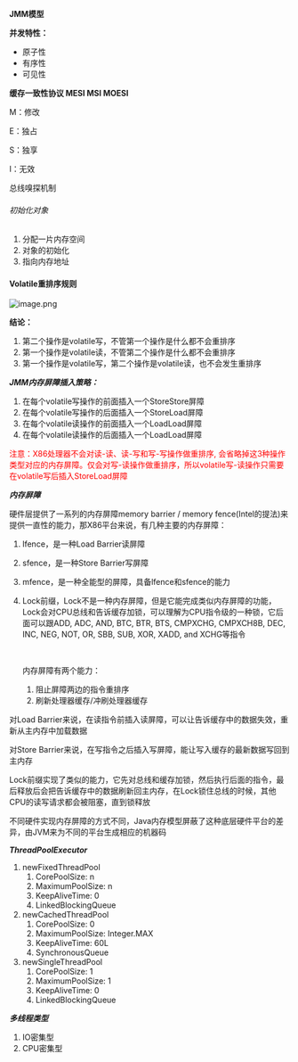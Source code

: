 **JMM模型**

**并发特性：**

- 原子性
- 有序性
- 可见性

**缓存一致性协议  MESI MSI MOESI**

M：修改

E：独占

S：独享

I：无效

总线嗅探机制



###### 初始化对象

1. 分配一片内存空间
2. 对象的初始化
3. 指向内存地址



#### Volatile重排序规则

![image.png](https://cdn.nlark.com/yuque/0/2020/png/1446391/1600328003232-dfc38184-11be-4cf1-97f7-67639bfe1553.png?x-oss-process=image%2Fresize%2Cw_447)

**结论：**

1. 第二个操作是volatile写，不管第一个操作是什么都不会重排序
2. 第一个操作是volatile读，不管第二个操作是什么都不会重排序
3. 第一个操作是volatile写，第二个操作是volatile读，也不会发生重排序



***JMM内存屏障插入策略：***

1. 在每个volatile写操作的前面插入一个StoreStore屏障
2. 在每个volatile写操作的后面插入一个StoreLoad屏障
3. 在每个volatile读操作的前面插入一个LoadLoad屏障
4. 在每个volatile读操作的后面插入一个LoadLoad屏障

<font color='red'>注意：X86处理器不会对读-读、读-写和写-写操作做重排序, 会省略掉这3种操作类型对应的内存屏障。仅会对写-读操作做重排序，所以volatile写-读操作只需要在volatile写后插入StoreLoad屏障</font>

***内存屏障***

硬件层提供了一系列的内存屏障memory barrier / memory fence(Intel的提法)来提供一直性的能力，那X86平台来说，有几种主要的内存屏障：

1. lfence，是一种Load Barrier读屏障

2. sfence，是一种Store Barrier写屏障

3. mfence，是一种全能型的屏障，具备lfence和sfence的能力

4. Lock前缀，Lock不是一种内存屏障，但是它能完成类似内存屏障的功能，Lock会对CPU总线和告诉缓存加锁，可以理解为CPU指令级的一种锁，它后面可以跟ADD, ADC, AND, BTC, BTR, BTS, CMPXCHG, CMPXCH8B, DEC, INC, NEG, NOT, OR, SBB, SUB, XOR, XADD, and XCHG等指令

   ​	

   内存屏障有两个能力：

   1. 阻止屏障两边的指令重排序
   2. 刷新处理器缓存/冲刷处理器缓存

对Load Barrier来说，在读指令前插入读屏障，可以让告诉缓存中的数据失效，重新从主内存中加载数据

对Store Barrier来说，在写指令之后插入写屏障，能让写入缓存的最新数据写回到主内存



Lock前缀实现了类似的能力，它先对总线和缓存加锁，然后执行后面的指令，最后释放后会把告诉缓存中的数据刷新回主内存，在Lock锁住总线的时候，其他CPU的读写请求都会被阻塞，直到锁释放

不同硬件实现内存屏障的方式不同，Java内存模型屏蔽了这种底层硬件平台的差异，由JVM来为不同的平台生成相应的机器码



***ThreadPoolExecutor***

1. newFixedThreadPool
   1. CorePoolSize: n
   2. MaximumPoolSize: n
   3. KeepAliveTime: 0
   4. LinkedBlockingQueue
2. newCachedThreadPool
   1. CorePoolSize: 0
   2. MaximumPoolSize: Integer.MAX
   3. KeepAliveTime: 60L
   4. SynchronousQueue
3. newSingleThreadPool
   1. CorePoolSize: 1
   2. MaximumPoolSize: 1
   3. KeepAliveTime: 0
   4. LinkedBlockingQueue

***多线程类型***

1. IO密集型
2. CPU密集型